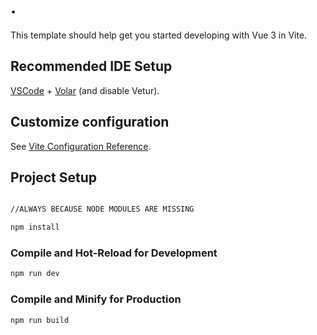 # .

This template should help get you started developing with Vue 3 in Vite.

## Recommended IDE Setup

[VSCode](https://code.visualstudio.com/) + [Volar](https://marketplace.visualstudio.com/items?itemName=Vue.volar) (and disable Vetur).

## Customize configuration

See [Vite Configuration Reference](https://vitejs.dev/config/).

## Project Setup

```sh

//ALWAYS BECAUSE NODE MODULES ARE MISSING

npm install
```

### Compile and Hot-Reload for Development

```sh
npm run dev
```

### Compile and Minify for Production

```sh
npm run build
```
